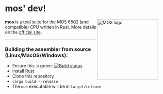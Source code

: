 # mos' dev!

<img src="https://raw.githubusercontent.com/datatrash/mos/master/docs/src/.vuepress/public/mos.png" align="right" alt="MOS logo" width="200">

**mos** is a tool suite for the MOS 6502 (and compatible) CPU written in Rust. More details on the [official site](https://mos.datatra.sh).

***

### Building the assembler from source (Linux/MacOS/Windows):

* Ensure this is green: [![Build status](https://github.com/datatrash/mos/workflows/CI/badge.svg)](https://github.com/datatrash/mos/actions)
* Install [Rust](https://rustup.rs/)
* Clone this repository
* `cargo build --release`
* The `mos` executable will be in `target/release`
